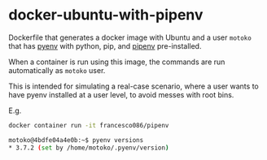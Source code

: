 # docker-ubuntu-with-pipenv

Dockerfile that generates a docker image with Ubuntu and a user `motoko` that has [pyenv](https://github.com/pyenv/pyenv) with python, pip, and [pipenv](https://pipenv.readthedocs.io/en/latest/) pre-installed.

When a container is run using this image, the commands are run automatically as `motoko` user.

This is intended for simulating a real-case scenario, where a user wants to have pyenv installed at a user level, to avoid messes with root bins.

E.g.

```bash
docker container run -it francesco086/pipenv

motoko@4bdfe04a4e0b:~$ pyenv versions
* 3.7.2 (set by /home/motoko/.pyenv/version)


```